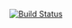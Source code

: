 [![Build Status](https://travis-ci.org/changing-official/banking-kata.svg?branch=dev)](https://travis-ci.org/changing-official/banking-kata)
